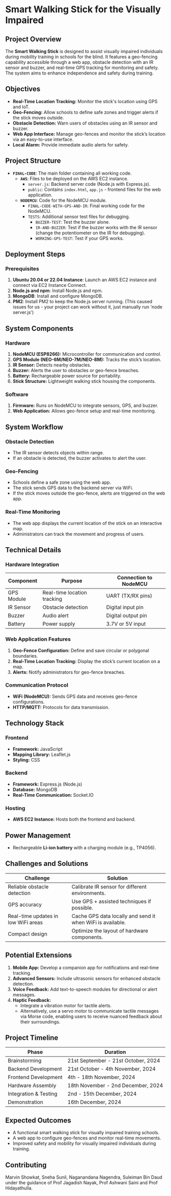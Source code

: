 # Smart Walking Stick for the Visually Impaired

## Project Overview
The **Smart Walking Stick** is designed to assist visually impaired individuals during mobility training in schools for the blind. It features a geo-fencing capability accessible through a web app, obstacle detection with an IR sensor and buzzer, and real-time GPS tracking for monitoring and safety. The system aims to enhance independence and safety during training.

## Objectives
- **Real-Time Location Tracking:** Monitor the stick's location using GPS and IoT.
- **Geo-Fencing:** Allow schools to define safe zones and trigger alerts if the stick moves outside.
- **Obstacle Detection:** Warn users of obstacles using an IR sensor and buzzer.
- **Web App Interface:** Manage geo-fences and monitor the stick’s location via an easy-to-use interface.
- **Local Alarm:** Provide immediate audio alerts for safety.

## Project Structure

- **`FINAL-CODE`**: The main folder containing all working code.
  - **`AWS`**: Files to be deployed on the AWS EC2 instance.
    - `server.js`: Backend server code (Node.js with Express.js).
    - `public`: Contains `index.html`, `app.js` - frontend files for the web application.
  - **`NODEMCU`**: Code for the NodeMCU module.
    - `FINAL-CODE-WITH-GPS-AND-IR`: Final working code for the NodeMCU.
    - `TESTS`: Additional sensor test files for debugging.
       - `BUZZER-TEST`: Test the buzzer alone.
       - `IR-AND-BUZZER`: Test if the buzzer works with the IR sensor (change the potentiometer on the IR for debugging).
       - `WORKING-GPS-TEST`: Test if your GPS works.

## Deployment Steps

### Prerequisites
1. **Ubuntu 20.04 or 22.04 Instance**: Launch an AWS EC2 instance and connect via EC2 Instance Connect.
2. **Node.js and npm**: Install Node.js and npm.
3. **MongoDB**: Install and configure MongoDB.
4. **PM2**: Install PM2 to keep the Node.js server running. (This caused issues for us - your project can work without it, just manually run 'node server.js')

## System Components

### Hardware
1. **NodeMCU (ESP8266):** Microcontroller for communication and control.
2. **GPS Module (NEO-6M/NEO-7M/NEO-8M):** Tracks the stick’s location.
3. **IR Sensor:** Detects nearby obstacles.
4. **Buzzer:** Alerts the user to obstacles or geo-fence breaches.
5. **Battery:** Rechargeable power source for portability.
6. **Stick Structure:** Lightweight walking stick housing the components.

### Software
1. **Firmware:** Runs on NodeMCU to integrate sensors, GPS, and buzzer.
2. **Web Application:** Allows geo-fence setup and real-time monitoring.

## System Workflow

### Obstacle Detection
- The IR sensor detects objects within range.
- If an obstacle is detected, the buzzer activates to alert the user.

### Geo-Fencing
- Schools define a safe zone using the web app.
- The stick sends GPS data to the backend server via WiFi.
- If the stick moves outside the geo-fence, alerts are triggered on the web app.

### Real-Time Monitoring
- The web app displays the current location of the stick on an interactive map.
- Administrators can track the movement and progress of users.

## Technical Details

### Hardware Integration
| Component        | Purpose                                 | Connection to NodeMCU   |
|------------------|-----------------------------------------|-------------------------|
| GPS Module       | Real-time location tracking             | UART (TX/RX pins)       |
| IR Sensor        | Obstacle detection                      | Digital input pin       |
| Buzzer           | Audio alert                             | Digital output pin      |
| Battery          | Power supply                            | 3.7V or 5V input        |

### Web Application Features
1. **Geo-Fence Configuration:** Define and save circular or polygonal boundaries.
2. **Real-Time Location Tracking:** Display the stick’s current location on a map.
3. **Alerts:** Notify administrators for geo-fence breaches.

### Communication Protocol
- **WiFi (NodeMCU):** Sends GPS data and receives geo-fence configurations.
- **HTTP/MQTT:** Protocols for data transmission.

## Technology Stack

### Frontend
- **Framework:** JavaScript
- **Mapping Library:** Leaflet.js
- **Styling:** CSS

### Backend
- **Framework:** Express.js (Node.js)
- **Database:** MongoDB
- **Real-Time Communication:** Socket.IO

### Hosting
- **AWS EC2 Instance:** Hosts both the frontend and backend.

## Power Management
- Rechargeable **Li-ion battery** with a charging module (e.g., TP4056).

## Challenges and Solutions
| **Challenge**                     | **Solution**                                               |
|------------------------------------|-----------------------------------------------------------|
| Reliable obstacle detection        | Calibrate IR sensor for different environments.           |
| GPS accuracy                       | Use GPS + assisted techniques if possible.                |
| Real-time updates in low WiFi areas| Cache GPS data locally and send it when WiFi is available.|
| Compact design                     | Optimize the layout of hardware components.               |

## Potential Extensions
1. **Mobile App:** Develop a companion app for notifications and real-time tracking.
2. **Advanced Sensors:** Include ultrasonic sensors for enhanced obstacle detection.
3. **Voice Feedback:** Add text-to-speech modules for directional or alert messages.
4. **Haptic Feedback:** 
   - Integrate a vibration motor for tactile alerts.  
   - Alternatively, use a servo motor to communicate tactile messages via Morse code, enabling users to receive nuanced feedback about their surroundings.

## Project Timeline
| **Phase**             | **Duration**                        |
|-----------------------|-------------------------------------|
| Brainstorming         | 21st September - 21st October, 2024 |
| Backend Development   | 21st October - 4th November, 2024   |
| Frontend Development  | 4th - 18th November, 2024           |
| Hardware Assembly     | 18th November - 2nd December, 2024  |
| Integration & Testing | 2nd - 15th December, 2024           |
| Demonstration         | 16th December, 2024                 |

## Expected Outcomes
- A functional smart walking stick for visually impaired training schools.
- A web app to configure geo-fences and monitor real-time movements.
- Improved safety and mobility for visually impaired individuals during training.

## Contributing
Marvin Showkat, Sneha Sunil, Naganandana Nagendra, Suleiman Bin Daud under the guidance of Prof Jagadish Nayak, Prof Ashwani Saini and Prof Hidayathulla.
